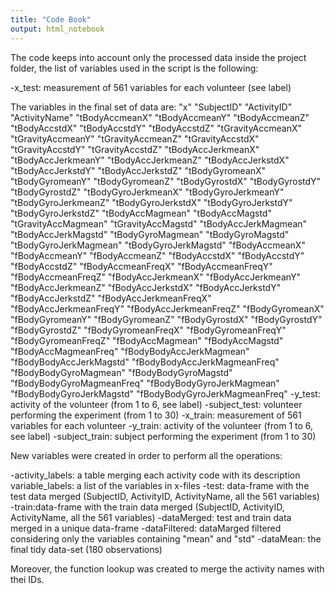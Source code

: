```yaml
---
title: "Code Book"
output: html_notebook
---
```


The code keeps into account only the processed data inside the project folder, the list of variables used in the script is the following:

-x_test: measurement of 561 variables for each volunteer (see label)

The variables in the final set of data are:
"x"
"SubjectID"
"ActivityID"
"ActivityName"
"tBodyAccmeanX"
"tBodyAccmeanY"
"tBodyAccmeanZ"
"tBodyAccstdX"
"tBodyAccstdY"
"tBodyAccstdZ"
"tGravityAccmeanX"
"tGravityAccmeanY"
"tGravityAccmeanZ"
"tGravityAccstdX"
"tGravityAccstdY"
"tGravityAccstdZ"
"tBodyAccJerkmeanX"
"tBodyAccJerkmeanY"
"tBodyAccJerkmeanZ"
"tBodyAccJerkstdX"
"tBodyAccJerkstdY"
"tBodyAccJerkstdZ"
"tBodyGyromeanX"
"tBodyGyromeanY"
"tBodyGyromeanZ"
"tBodyGyrostdX"
"tBodyGyrostdY"
"tBodyGyrostdZ"
"tBodyGyroJerkmeanX"
"tBodyGyroJerkmeanY"
"tBodyGyroJerkmeanZ"
"tBodyGyroJerkstdX"
"tBodyGyroJerkstdY"
"tBodyGyroJerkstdZ"
"tBodyAccMagmean"
"tBodyAccMagstd"
"tGravityAccMagmean"
"tGravityAccMagstd"
"tBodyAccJerkMagmean"
"tBodyAccJerkMagstd"
"tBodyGyroMagmean"
"tBodyGyroMagstd"
"tBodyGyroJerkMagmean"
"tBodyGyroJerkMagstd"
"fBodyAccmeanX"
"fBodyAccmeanY"
"fBodyAccmeanZ"
"fBodyAccstdX"
"fBodyAccstdY"
"fBodyAccstdZ"
"fBodyAccmeanFreqX"
"fBodyAccmeanFreqY"
"fBodyAccmeanFreqZ"
"fBodyAccJerkmeanX"
"fBodyAccJerkmeanY"
"fBodyAccJerkmeanZ"
"fBodyAccJerkstdX"
"fBodyAccJerkstdY"
"fBodyAccJerkstdZ"
"fBodyAccJerkmeanFreqX"
"fBodyAccJerkmeanFreqY"
"fBodyAccJerkmeanFreqZ"
"fBodyGyromeanX"
"fBodyGyromeanY"
"fBodyGyromeanZ"
"fBodyGyrostdX"
"fBodyGyrostdY"
"fBodyGyrostdZ"
"fBodyGyromeanFreqX"
"fBodyGyromeanFreqY"
"fBodyGyromeanFreqZ"
"fBodyAccMagmean"
"fBodyAccMagstd"
"fBodyAccMagmeanFreq"
"fBodyBodyAccJerkMagmean"
"fBodyBodyAccJerkMagstd"
"fBodyBodyAccJerkMagmeanFreq"
"fBodyBodyGyroMagmean"
"fBodyBodyGyroMagstd"
"fBodyBodyGyroMagmeanFreq"
"fBodyBodyGyroJerkMagmean"
"fBodyBodyGyroJerkMagstd"
"fBodyBodyGyroJerkMagmeanFreq"
-y_test: activity of the volunteer (from 1 to 6, see label)
-subject_test: volunteer performing the experiment (from 1 to 30)
-x_train: measurement of 561 variables for each volunteer
-y_train: activity of the volunteer (from 1 to 6, see label)
-subject_train: subject performing the experiment (from 1 to 30)

New variables were created in order to perform all the operations:

-activity_labels: a table merging each activity code with its description
variable_labels: a list of the variables in x-files
-test: data-frame with the test data merged (SubjectID, ActivityID, ActivityName, all the 561 variables)
-train:data-frame with the train data merged (SubjectID, ActivityID, ActivityName, all the 561 variables)
-dataMerged: test and train data merged in a unique data-frame
-dataFiltered: dataMarged filtered considering only the variables containing "mean" and "std" 
-dataMean: the final tidy data-set (180 observations)

Moreover, the function lookup was created to merge the activity names with thei IDs.

